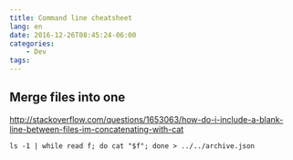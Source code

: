```yaml
---
title: Command line cheatsheet
lang: en
date: 2016-12-26T08:45:24-06:00
categories:
    - Dev
tags:
---
```



## Merge files into one

http://stackoverflow.com/questions/1653063/how-do-i-include-a-blank-line-between-files-im-concatenating-with-cat

```
ls -1 | while read f; do cat "$f"; done > ../../archive.json
```

